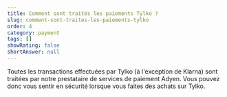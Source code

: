 ```yaml
---
title: Comment sont traités les paiements Tylko ?
slug: comment-sont-traites-les-paiements-tylko
order: 4
category: payment
tags: []
showRating: false
shortAnswer: null
---
```


Toutes les transactions effectuées par Tylko (à l'exception de Klarna) sont traitées par notre prestataire de services de paiement Adyen. Vous pouvez donc vous sentir en sécurité lorsque vous faites des achats sur Tylko.
